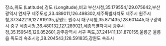 장소,위도 (Latitude),경도 (Longitude),비고
부산시청,35.179554,129.075642,부산광역시 연제구
제주도청,33.489011,126.498302,제주특별자치도 제주시
원주시청,37.342219,127.919135,강원도 원주시
대구시청,35.871435,128.601445,대구광역시 중구
세종시청,36.480132,127.289021,세종특별자치시
광주시청,35.159545,126.852601,광주광역시 서구
독도,37.241411,131.870155,울릉군 울릉읍 독도리
속초시청,38.204543,128.591835,강원도 속초시